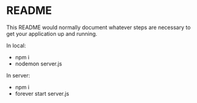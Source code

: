 # README #

This README would normally document whatever steps are necessary to get your application up and running.

In local:
- npm i
- nodemon server.js


In server:
- npm i
- forever start server.js